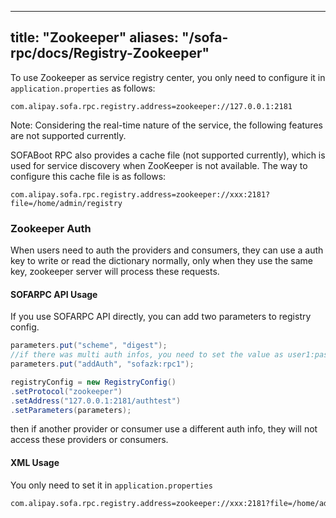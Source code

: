 
---
title: "Zookeeper"
aliases: "/sofa-rpc/docs/Registry-Zookeeper"
---


To use Zookeeper as service registry center, you only need to configure it in `application.properties` as follows:
```plain
com.alipay.sofa.rpc.registry.address=zookeeper://127.0.0.1:2181
```

Note: Considering the real-time nature of the service, the following features are not supported currently.

SOFABoot RPC also provides a cache file (not supported  currently), which is used for service discovery when ZooKeeper is not available. The way to configure this cache file is as follows:
```plain
com.alipay.sofa.rpc.registry.address=zookeeper://xxx:2181?file=/home/admin/registry
```

### Zookeeper Auth 

When users need to auth the providers and consumers, they can use a auth key to write or read the dictionary normally,
only when they use the same key, zookeeper server will process these requests.

#### SOFARPC API Usage

If you use SOFARPC API directly, you can add two parameters to registry config.

```java
parameters.put("scheme", "digest");
//if there was multi auth infos, you need to set the value as user1:passwd1,user2:passwd2
parameters.put("addAuth", "sofazk:rpc1");

registryConfig = new RegistryConfig()
.setProtocol("zookeeper")
.setAddress("127.0.0.1:2181/authtest")
.setParameters(parameters);
```
then if another provider or consumer use a different auth info, they will not access these providers or consumers.

#### XML Usage

You only need to set it in `application.properties`    
```xml
com.alipay.sofa.rpc.registry.address=zookeeper://xxx:2181?file=/home/admin/registry&scheme=digest&addAuth=sofazk:rpc1
```

